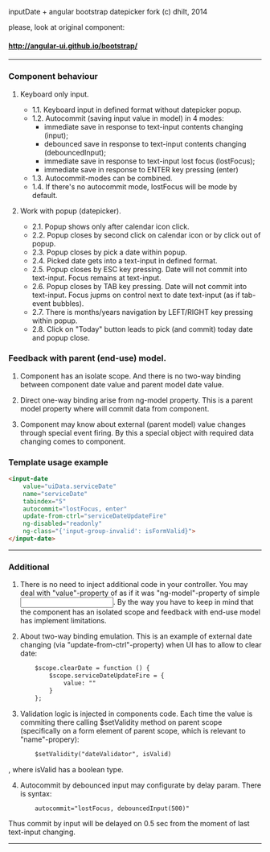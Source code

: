 inputDate + angular bootstrap datepicker fork
(c) dhilt, 2014

please, look at original component:
#### http://angular-ui.github.io/bootstrap/

--------------------------------------------------

### Component behaviour

1.  Keyboard only input.
	+ 1.1. Keyboard input in defined format without datepicker popup.
	+ 1.2. Autocommit (saving input value in model) in 4 modes:
		- immediate save in response to text-input contents changing (input);
		- debounced save in response to text-input contents changing (debouncedInput);
		- immediate save in response to text-input lost focus (lostFocus);
		- immediate save in response to ENTER key pressing (enter)
	+ 1.3. Autocommit-modes can be combined.
	+ 1.4. If there's no autocommit mode, lostFocus will be mode by default.

2. Work with popup (datepicker).
	+ 2.1. Popup shows only after calendar icon click.
	+ 2.2. Popup closes by second click on calendar icon or by click out of popup.
	+ 2.3. Popup closes by pick a date within popup.
	+ 2.4. Picked date gets into a text-input in defined format.
	+ 2.5. Popup closes by ESC key pressing. Date will not commit into text-input. Focus remains at text-input.
	+ 2.6. Popup closes by TAB key pressing. Date will not commit into text-input. Focus jupms on control next to date text-input (as if tab-event bubbles).
	+ 2.7. There is months/years navigation by LEFT/RIGHT key pressing within popup.
	+ 2.8. Click on "Today" button leads to pick (and commit) today date and popup close.


###  Feedback with parent (end-use) model.

1. Component has an isolate scope. And there is no two-way binding between component date value and parent model date value.

2. Direct one-way binding arise from ng-model property. This is a parent model property where will commit data from component.

3. Component may know about external (parent model) value changes through special event firing. By this a special object with required data changing comes to component.


### Template usage example

```html
<input-date
    value="uiData.serviceDate"
    name="serviceDate"
    tabindex="5"
    autocommit="lostFocus, enter"
    update-from-ctrl="serviceDateUpdateFire"
    ng-disabled="readonly"
    ng-class="{'input-group-invalid': isFormValid}">
</input-date>
```

--------------------------------------------------

### Additional

1. There is no need to inject additional code in your controller. You may deal with "value"-property of <input-date> as if it was "ng-model"-property of simple <input>. By the way you have to keep in mind that the component has an isolated scope and feedback with end-use model has implement limitations.

2. About two-way binding emulation. This is an example of external date changing (via "update-from-ctrl"-property) when UI has to allow to clear date:
 	```html
		$scope.clearDate = function () {
			$scope.serviceDateUpdateFire = {
				value: ""
			}
		};
	```

3. Validation logic is injected in components code. Each time the value is commiting there calling $setValidity method on parent scope  (specifically on a form element of parent scope, which is relevant to "name"-propery):
	```html
		$setValidity("dateValidator", isValid)
	```
, where isValid has a boolean type.

4. Autocommit by debounced input may configurate by delay param. There is syntax:
	```html
		autocommit="lostFocus, debouncedInput(500)"
	```
Thus commit by input will be delayed on 0.5 sec from the moment of last text-input changing.



--------------------------------------------------
